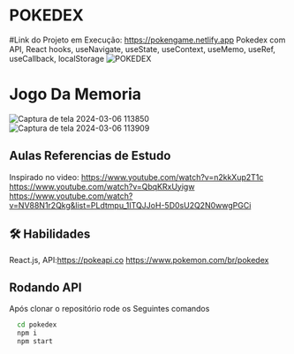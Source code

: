 # POKEDEX
#Link do Projeto em Execução: https://pokengame.netlify.app
Pokedex com API, React hooks, useNavigate, useState, useContext, useMemo, useRef,  useCallback, localStorage
![POKEDEX](https://github.com/Lukas656/POKEDEX/assets/72577273/62e8fa78-061a-4d42-b378-cb211421d65f)

# Jogo Da Memoria
![Captura de tela 2024-03-06 113850](https://github.com/Lukas656/POKEDEX/assets/72577273/d4307340-b047-4d2f-8f44-8b838ecf87ab)
![Captura de tela 2024-03-06 113909](https://github.com/Lukas656/POKEDEX/assets/72577273/23cf2899-e50f-4bd9-b36c-a85663c14d95)

## Aulas Referencias de Estudo
Inspirado no video: https://www.youtube.com/watch?v=n2kkXup2T1c
https://www.youtube.com/watch?v=QbqKRxUyigw
https://www.youtube.com/watch?v=NV88N1r2Qkg&list=PLdtmpu_1ITQJJoH-5D0sU2Q2N0wwgPGCi

## 🛠 Habilidades
React.js, API:https://pokeapi.co
https://www.pokemon.com/br/pokedex


## Rodando API

Após clonar o repositório rode os Seguintes comandos
```bash
  cd pokedex
  npm i
  npm start
```

